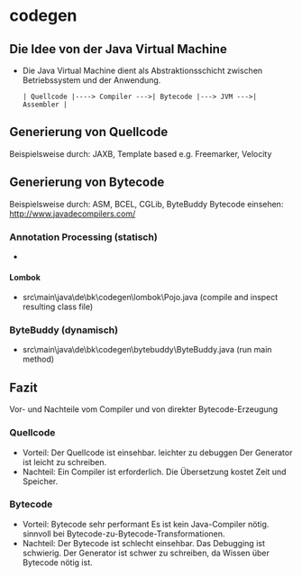 # codegen

## Die Idee von der Java Virtual Machine
- Die Java Virtual Machine dient als Abstraktionsschicht zwischen Betriebssystem und der Anwendung.

  `| Quellcode |----> Compiler --->| Bytecode |---> JVM --->| Assembler |`


## Generierung von Quellcode
  Beispielsweise durch: JAXB, Template based e.g. Freemarker, Velocity

## Generierung von Bytecode
  Beispielsweise durch: ASM, BCEL, CGLib, ByteBuddy
  Bytecode einsehen: http://www.javadecompilers.com/
  
### Annotation Processing (statisch)
 -
#### Lombok
 - src\main\java\de\bk\codegen\lombok\Pojo.java (compile and inspect resulting class file)
 
### ByteBuddy (dynamisch)
 - src\main\java\de\bk\codegen\bytebuddy\ByteBuddy.java (run main method)
 
## Fazit
 Vor- und Nachteile vom Compiler und von direkter Bytecode-Erzeugung 
### Quellcode
 - Vorteil: Der Quellcode ist einsehbar. leichter zu debuggen Der Generator ist leicht zu schreiben.
 - Nachteil: Ein Compiler ist erforderlich. Die Übersetzung kostet Zeit und Speicher.
### Bytecode
 - Vorteil: Bytecode	sehr performant Es ist kein Java-Compiler nötig. sinnvoll bei Bytecode-zu-Bytecode-Transformationen.
 - Nachteil: Der Bytecode ist schlecht einsehbar. Das Debugging ist schwierig. Der Generator ist schwer zu schreiben, da Wissen über Bytecode nötig ist.
				
		 

